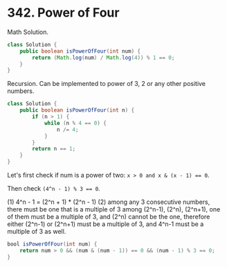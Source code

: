 # 342. Power of Four

Math Solution.

```java
class Solution {
    public boolean isPowerOfFour(int num) {
        return (Math.log(num) / Math.log(4)) % 1 == 0;
    }
}
```

Recursion. Can be implemented to power of 3, 2 or any other positive numbers.

```java
class Solution {
    public boolean isPowerOfFour(int n) {
        if (n > 1) {
            while (n % 4 == 0) {
                n /= 4;
            }
        }
        return n == 1;
    }
}
```

Let's first check if num is a power of two: `x > 0 and x & (x - 1) == 0`.

Then check `(4^n - 1) % 3 == 0`.

(1) 4^n - 1 = (2^n + 1) * (2^n - 1)
(2) among any 3 consecutive numbers, there must be one that is a multiple of 3
among (2^n-1), (2^n), (2^n+1), one of them must be a multiple of 3, and (2^n) cannot be the one, therefore either (2^n-1) or (2^n+1) must be a multiple of 3, and 4^n-1 must be a multiple of 3 as well.

```java
bool isPowerOfFour(int num) {
    return num > 0 && (num & (num - 1)) == 0 && (num - 1) % 3 == 0;
}
```
